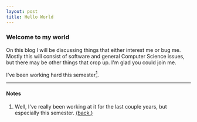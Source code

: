 ```yaml
---
layout: post
title: Hello World
---
```


### Welcome to my world

On this blog I will be discussing things that either interest me or bug me. Mostly this will consist of software and general Computer Science issues, but there may be other things that crop up. I'm glad you could join me.

I've been working hard this semester[<sup>1</sup>](#footnote1)<a name="return1"></a>.


----------

#### Notes

1. Well, I've really been working at it for the last couple years, but especially this semester. [(back.)](#return1)<a name="footnote1"></a>
